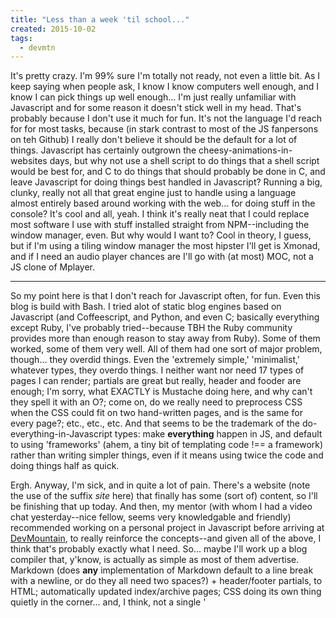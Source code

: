 ```yaml
---
title: "Less than a week 'til school..."
created: 2015-10-02
tags:
  - devmtn
---
```


It's pretty crazy. I'm 99% sure I'm totally not ready, not even a little bit. As I keep saying when people ask, I know I know computers well enough, and I know I can pick things up well enough... I'm just really unfamiliar with Javascript and for some reason it doesn't stick well in my head. That's probably because I don't use it much for fun. It's not the language I'd reach for for most tasks, because (in stark contrast to most of the JS fanpersons on teh Github) I really don't believe it should be the default for a lot of things. Javascript has certainly outgrown the cheesy-animations-in-websites days, but why not use a shell script to do things that a shell script would be best for, and C to do things that should probably be done in C, and leave Javascript for doing things best handled in Javascript? Running a big, clunky, really not all that great engine just to handle using a language almost entirely based around working with the web... for doing stuff in the console? It's cool and all, yeah. I think it's really neat that I could replace most software I use with stuff installed straight from NPM--including the window manager, even. But why would I want to? Cool in theory, I guess, but if I'm using a tiling window manager the most hipster I'll get is Xmonad, and if I need an audio player chances are I'll go with (at most) MOC, not a JS clone of Mplayer.

---------

So my point here is that I don't reach for Javascript often, for fun. Even this blog is build with Bash. I tried alot of static blog engines based on Javascript (and Coffeescript, and Python, and even C; basically everything except Ruby, I've probably tried--because TBH the Ruby community provides more than enough reason to stay away from Ruby). Some of them worked, some of them very well. All of them had one sort of major problem, though... they overdid things. Even the 'extremely simple,' 'minimalist,' whatever types, they overdo things. I neither want nor need 17 types of pages I can render; partials are great but really, header and fooder are enough; I'm sorry, what EXACTLY is Mustache doing here, and why can't they spell it with an O?; come on, do we really need to preprocess CSS when the CSS could fit on two hand-written pages, and is the same for every page?; etc., etc., etc. And that seems to be the trademark of the do-everything-in-Javascript types: make **everything** happen in JS, and default to using 'frameworks' (ahem, a tiny bit of templating code !== a framework) rather than writing simpler things, even if it means using twice the code and doing things half as quick.

Ergh. Anyway, I'm sick, and in quite a lot of pain. There's a website (note the use of the suffix _site_ here) that finally has some (sort of) content, so I'll be finishing that up today. And then, my mentor (with whom I had a video chat yesterday--nice fellow, seems very knowledgable and friendly) recommended working on a personal project in Javascript before arriving at [DevMountain](http://devmounta.in), to really reinforce the concepts--and given all of the above, I think that's probably exactly what I need. So... maybe I'll work up a blog compiler that, y'know, is actually as simple as most of them advertise. Markdown (does **any** implementation of Markdown default to a line break with a newline, or do they all need two spaces?) + header/footer partials, to HTML; automatically updated index/archive pages; CSS doing its own thing quietly in the corner... and, I think, not a single '<script>' anywhere in the site.
